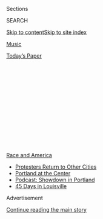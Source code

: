 <div id="app">

<div>

<div>

<div>

<div class="NYTAppHideMasthead css-1q2w90k e1suatyy0">

<div class="section css-ui9rw0 e1suatyy2">

<div class="css-eph4ug er09x8g0">

<div class="css-6n7j50">

</div>

<span class="css-1dv1kvn">Sections</span>

<div class="css-10488qs">

<span class="css-1dv1kvn">SEARCH</span>

</div>

[Skip to content](#site-content)[Skip to site
index](#site-index)

</div>

<div id="masthead-section-label" class="css-1wr3we4 eaxe0e00">

[Music](https://www.nytimes3xbfgragh.onion/section/arts/music)

</div>

<div class="css-10698na e1huz5gh0">

</div>

</div>

<div id="masthead-bar-one" class="section hasLinks css-15hmgas e1csuq9d3">

<div class="css-uqyvli e1csuq9d0">

</div>

<div class="css-1uqjmks e1csuq9d1">

</div>

<div class="css-9e9ivx">

[](https://myaccount.nytimes3xbfgragh.onion/auth/login?response_type=cookie&client_id=vi)

</div>

<div class="css-1bvtpon e1csuq9d2">

[Today’s
Paper](https://www.nytimes3xbfgragh.onion/section/todayspaper)

</div>

</div>

</div>

</div>

<div data-aria-hidden="false">

<div id="site-content" data-role="main">

<div>

<div class="css-1aor85t" style="opacity:0.000000001;z-index:-1;visibility:hidden">

<div class="css-1hqnpie">

<div class="css-epjblv">

<span class="css-17xtcya">[Music](/section/arts/music)</span><span class="css-x15j1o">|</span><span class="css-fwqvlz">The
Dixie Chicks Change Their Name, Dropping the
‘Dixie’</span>

</div>

<div class="css-k008qs">

<div class="css-1iwv8en">

<span class="css-18z7m18"></span>

<div>

</div>

</div>

<span class="css-1n6z4y">https://nyti.ms/37YYJ4S</span>

<div class="css-1705lsu">

<div class="css-4xjgmj">

<div class="css-4skfbu" data-role="toolbar" data-aria-label="Social Media Share buttons, Save button, and Comments Panel with current comment count" data-testid="share-tools">

  - 
  - 
  - 
  - 
    
    <div class="css-6n7j50">
    
    </div>

  - 

</div>

</div>

</div>

</div>

</div>

</div>

<div id="NYT_TOP_BANNER_REGION" class="css-13pd83m">

<div>

<div id="styln-prism-menu-1590763508878" class="section interactive-content interactive-size-medium css-1edisqu">

<div class="css-17ih8de interactive-body">

<div id="scroll-container" class="css-1gj85ro">

[<span class="styln-title-wrap"><span class="css-1pje3qr">Race
and</span><span class="css-1pje3qr">
America</span></span>](https://www.nytimes3xbfgragh.onion/news-event/george-floyd-protests-minneapolis-new-york-los-angeles?action=click&pgtype=Article&state=default&region=TOP_BANNER&context=storylines_menu)

  - [Protesters Return to Other
    Cities](https://www.nytimes3xbfgragh.onion/2020/07/26/us/protests-portland-seattle-trump.html?action=click&pgtype=Article&state=default&region=TOP_BANNER&context=storylines_menu)
  - [Portland at the
    Center](https://www.nytimes3xbfgragh.onion/2020/07/24/us/portland-oregon-protests-white-race.html?action=click&pgtype=Article&state=default&region=TOP_BANNER&context=storylines_menu)
  - [Podcast: Showdown in
    Portland](https://www.nytimes3xbfgragh.onion/2020/07/23/podcasts/the-daily/portland-protests.html?action=click&pgtype=Article&state=default&region=TOP_BANNER&context=storylines_menu)
  - [45 Days in
    Louisville](https://www.nytimes3xbfgragh.onion/interactive/2020/07/16/us/black-lives-matter-protests-louisville-breonna-taylor.html?action=click&pgtype=Article&state=default&region=TOP_BANNER&context=storylines_menu)

</div>

</div>

</div>

</div>

</div>

<div id="top-wrapper" class="css-1sy8kpn">

<div id="top-slug" class="css-l9onyx">

Advertisement

</div>

[Continue reading the main
story](#after-top)

<div class="ad top-wrapper" style="text-align:center;height:100%;display:block;min-height:250px">

<div id="top" class="place-ad" data-position="top" data-size-key="top">

</div>

</div>

<div id="after-top">

</div>

</div>

<div>

<div id="sponsor-wrapper" class="css-1hyfx7x">

<div id="sponsor-slug" class="css-19vbshk">

Supported by

</div>

[Continue reading the main
story](#after-sponsor)

<div id="sponsor" class="ad sponsor-wrapper" style="text-align:center;height:100%;display:block">

</div>

<div id="after-sponsor">

</div>

</div>

<div class="css-186x18t">

</div>

<div class="css-1vkm6nb ehdk2mb0">

# The Dixie Chicks Change Their Name, Dropping the ‘Dixie’

</div>

The platinum-selling country trio will be known as the Chicks, the
latest example of sweeping cultural changes brought on by nationwide
protests spotlighting racial inequality.

<div class="css-79elbk" data-testid="photoviewer-wrapper">

<div class="css-z3e15g" data-testid="photoviewer-wrapper-hidden">

</div>

<div class="css-1a48zt4 ehw59r15" data-testid="photoviewer-children">

![<span class="css-16f3y1r e13ogyst0" data-aria-hidden="true">Emily
Strayer, left, Natalie Maines and Martie Maguire of the country group
the Dixie Chicks, which is changing its name to the
Chicks.</span><span class="css-cnj6d5 e1z0qqy90" itemprop="copyrightHolder"><span class="css-1ly73wi e1tej78p0">Credit...</span><span><span>Kevin
Mazur/Getty
Images</span></span></span>](https://static01.graylady3jvrrxbe.onion/images/2020/06/27/arts/25chicks/25chicks-articleLarge.jpg?quality=75&auto=webp&disable=upscale)

</div>

</div>

<div class="css-18e8msd">

<div class="css-vp77d3 epjyd6m0">

<div class="css-hus3qt ey68jwv0" data-aria-hidden="true">

[![Ben
Sisario](https://static01.graylady3jvrrxbe.onion/images/2018/02/20/multimedia/author-ben-sisario/author-ben-sisario-thumbLarge.jpg
"Ben Sisario")](https://www.nytimes3xbfgragh.onion/by/ben-sisario)

</div>

<div class="css-1baulvz">

By [<span class="css-1baulvz last-byline" itemprop="name">Ben
Sisario</span>](https://www.nytimes3xbfgragh.onion/by/ben-sisario)

</div>

</div>

  - 
    
    <div class="css-ld3wwf e16638kd2">
    
    Published June 25, 2020Updated July 8,
    2020
    
    </div>

  - 
    
    <div class="css-4xjgmj">
    
    <div class="css-pvvomx" data-role="toolbar" data-aria-label="Social Media Share buttons, Save button, and Comments Panel with current comment count" data-testid="share-tools">
    
      - 
      - 
      - 
      - 
        
        <div class="css-6n7j50">
        
        </div>
    
      - 
    
    </div>
    
    </div>

</div>

</div>

<div class="section meteredContent css-1r7ky0e" name="articleBody" itemprop="articleBody">

<div class="css-1fanzo5 StoryBodyCompanionColumn">

<div class="css-53u6y8">

The [Dixie
Chicks](https://www.nytimes3xbfgragh.onion/2020/07/08/arts/music/dixie-chicks-gaslighter.html)
are now the Chicks.

The platinum-selling country trio, which in 2003 became pariahs in
Nashville for criticizing President George W. Bush on the eve of the
American-led invasion of Iraq, has changed its name, apparently in tacit
acknowledgment of criticism over its use of the word “Dixie,” a
nostalgic nickname for the Civil War-era South.

The group made the change stealthily on Thursday, [releasing a new video
as the Chicks](https://youtu.be/xwBjF_VVFvE) and [adjusting its social
media presence](https://twitter.com/thechicks). Representatives for the
band confirmed the new name.

But the three women of the group — Natalie Maines, Emily Strayer and
Martie Maguire, who have been among the most outspoken figures in the
conservative world of country music — made little immediate comment.

</div>

</div>

<div class="css-1fanzo5 StoryBodyCompanionColumn">

<div class="css-53u6y8">

In a brief statement on its new website, the band states simply: “We
want to meet this moment.” The new video, “March March,” features images
of current and historical protests — for women’s rights, gay rights,
environmental causes and Black Lives Matter.

</div>

</div>

<div class="css-cfo9c3">

</div>

<div class="css-1fanzo5 StoryBodyCompanionColumn">

<div class="css-53u6y8">

The group’s decision comes as nationwide protests over police violence
against black people have put a renewed spotlight on racial inequalities
of all kinds — from corporate brands with [problematic
logos](https://www.nytimes3xbfgragh.onion/2020/06/17/business/aunt-jemima-racial-stereotype.html)
to media organizations with a lack of diversity in their top ranks.

For the Dixie Chicks, the pressure had come over its use of the word
Dixie, with commentary in the news media pushing the group to change its
name just as the country debates issues like removing [Confederate
monuments](https://www.nytimes3xbfgragh.onion/2020/06/03/us/confederate-statues-george-floyd.html).

The name change comes ahead of the release of the group’s first album in
14 years, “Gaslighter,” due out on July 17.

It is perhaps the highest-profile example of a musical act rechristening
itself over questions of historical and social resonance. This month,
the country group Lady Antebellum — which has won five Grammy Awards —
announced it would become [Lady
A](https://www.nytimes3xbfgragh.onion/2020/06/11/arts/music/lady-antebellum-name-change-lady-a.html),
saying, “Our hearts have been stirred with conviction, our eyes opened
wide to the injustices, inequality and biases black women and men have
always faced and continue to face everyday.”

</div>

</div>

<div>

</div>

<div class="css-1fanzo5 StoryBodyCompanionColumn">

<div class="css-53u6y8">

But the Dixie Chicks occupy an even greater level of fame. Once a
darling of country radio, the group has crossed over to become a banner
mainstream act and [magazine cover
subject](https://ew.com/article/2013/08/09/dixie-chicks-nude-ew-cover-court-yard-hounds/),
even
[today](https://www.allure.com/story/dixie-chicks-april-2020-cover-interview).
The Dixie Chicks have sold at least 33 million albums in the United
States, according to the Recording Industry Association of America, and
won 13 Grammys, including album of the year for its 2006 release “Taking
the Long Way.”

That album was the Dixie Chicks’ defiant response to its abrupt ejection
from the Nashville establishment, after Maines, the group’s lead singer,
[told a London
audience](https://www.nytimes3xbfgragh.onion/2006/05/21/arts/music/21pare.html)
in March 2003: “We do not want this war, this violence, and we’re
ashamed that the president of the United States is from Texas.”

The fallout from that statement was immediate and fierce, with fans
[protesting the group](https://www.youtube.com/watch?v=nQ8WzYc32JQ) on
tour and country radio stations dropping once-ubiquitous hits like “Wide
Open Spaces” and “Without You” from playlists. Ever since, such brutal
rejection as a consequence of political speech has been so feared that
it has become a verb — [“Dixie
Chicked.](https://www.billboard.com/articles/columns/country/7685038/country-music-politics)”
Taylor Swift’s recent documentary, “Miss Americana,” showed that the
fear loomed over even her. (Swift also had the Dixie Chicks as guests on
her latest album, “Lover.”)

Quick rebrandings can be complicated. Soon after Lady Antebellum
announced its new name, it emerged that at least one other act — a
[black blues singer from
Seattle](https://www.rollingstone.com/pro/news/lady-antebellum-lady-a-country-blues-1013919/)
— had already been releasing music under the name Lady A for years,
leading to [awkward settlement
talks](https://www.newsday.com/entertainment/music/lady-antebellum-lady-a-1.45795425).

The Dixie Chicks faced a similar situation, with a [1960s pop group from
New
Zealand](https://www.noted.co.nz/culture/culture-music/the-chicks-the-girls-next-door-who-became-kiwi-music-royalty),
but apparently resolved it in advance.

</div>

</div>

<div class="css-1fanzo5 StoryBodyCompanionColumn">

<div class="css-53u6y8">

“A sincere and heartfelt thank you goes out to ‘The Chicks’ of NZ for
their gracious gesture in allowing us to share their name,” Maines,
Strayer and Maguire said in a statement circulated by a spokeswoman. “We
are honored to co-exist together in the world with these exceptionally
talented sisters. Chicks Rock\!”

Exactly how the Chicks will handle the sudden change was unclear. Its
social media accounts were quickly swapped on Thursday morning, but some
merchandise, like advance vinyl copies of “Gaslighter,” has already been
put on sale [under the old
name](https://www.target.com/p/dixie-chicks-gaslighter-target-exclusive-vinyl/-/A-79694783).

The Dixie Chicks, founded as a bluegrass group in Dallas in 1989, took
its name in reference to “[Dixie
Chicken](https://www.youtube.com/watch?v=yaHEfJApEVM),” a 1973 album by
the country-rock group Little Feat. The lyrics to that album’s title
track — “If you’ll be my Dixie chicken/I’ll be your Tennessee lamb”
— contain the kind of casual references to “Dixie” that have turned
up repeatedly in country songs, with little mainstream controversy. But
as criticism of a romanticized slavery-era South has grown, they have
drawn new scrutiny.

The Dixie Chicks became major country hitmakers in the years after
Maines joined in 1995, and were hailed by critics for blending sharp
bluegrass skills with pop sensibilities. Maines has also become known
for being outspoken on progressive causes like the release of the [West
Memphis
Three](https://www.nytimes3xbfgragh.onion/2011/08/20/us/20arkansas.html),
a group of teenage boys who were convicted of a murder in 1994 but later
released after widespread doubts about their case. Maines’s [Twitter
account](https://twitter.com/1NatalieMaines) currently states simply:
“Black Lives Matter.”

But as protests over police brutality and the killing of George Floyd
continued, and Americans re-examined institutions and brands with ties
to racist stereotypes, the Dixie Chicks were quickly targeted with
demands to make a change. In a recent [opinion
article](https://variety.com/2020/music/opinion/dixie-chicks-name-rethink-lady-antebellum-1234636972/)
in Variety, the entertainment trade publication, the journalist Jeremy
Helligar said that the term Dixie “conjures a time and a place of
bondage.”

</div>

</div>

</div>

<div>

</div>

<div>

</div>

<div>

</div>

<div>

<div id="bottom-wrapper" class="css-1ede5it">

<div id="bottom-slug" class="css-l9onyx">

Advertisement

</div>

[Continue reading the main
story](#after-bottom)

<div id="bottom" class="ad bottom-wrapper" style="text-align:center;height:100%;display:block;min-height:90px">

</div>

<div id="after-bottom">

</div>

</div>

</div>

</div>

</div>

## Site Index

<div>

</div>

## Site Information Navigation

  - [© <span>2020</span> <span>The New York Times
    Company</span>](https://help.nytimes3xbfgragh.onion/hc/en-us/articles/115014792127-Copyright-notice)

<!-- end list -->

  - [NYTCo](https://www.nytco.com/)
  - [Contact
    Us](https://help.nytimes3xbfgragh.onion/hc/en-us/articles/115015385887-Contact-Us)
  - [Work with us](https://www.nytco.com/careers/)
  - [Advertise](https://nytmediakit.com/)
  - [T Brand Studio](http://www.tbrandstudio.com/)
  - [Your Ad
    Choices](https://www.nytimes3xbfgragh.onion/privacy/cookie-policy#how-do-i-manage-trackers)
  - [Privacy](https://www.nytimes3xbfgragh.onion/privacy)
  - [Terms of
    Service](https://help.nytimes3xbfgragh.onion/hc/en-us/articles/115014893428-Terms-of-service)
  - [Terms of
    Sale](https://help.nytimes3xbfgragh.onion/hc/en-us/articles/115014893968-Terms-of-sale)
  - [Site
    Map](https://spiderbites.nytimes3xbfgragh.onion)
  - [Help](https://help.nytimes3xbfgragh.onion/hc/en-us)
  - [Subscriptions](https://www.nytimes3xbfgragh.onion/subscription?campaignId=37WXW)

</div>

</div>

</div>

</div>
